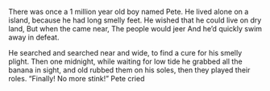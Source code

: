 There was once a 1 million year old boy named Pete.
He lived alone on a island,
because he had long smelly feet. 
He wished that he could live on dry land,
But when the came near, 
The people would jeer
And he’d quickly swim away in defeat. 


He searched and searched near and wide,
to find a cure for his smelly plight.
Then one midnight, while waiting for low tide
he grabbed all the banana in sight,
and old rubbed them on his soles,
then they played their roles.
“Finally! No more stink!” Pete cried
